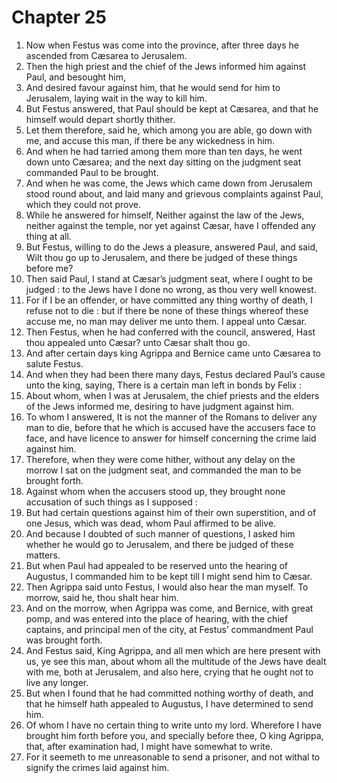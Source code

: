 # Chapter 25

1. Now when Festus was come into the province, after three days he ascended from Cæsarea to Jerusalem.
2. Then the high priest and the chief of the Jews informed him against Paul, and besought him,
3. And desired favour against him, that he would send for him to Jerusalem, laying wait in the way to kill him.
4. But Festus answered, that Paul should be kept at Cæsarea, and that he himself would depart shortly thither.
5. Let them therefore, said he, which among you are able, go down with me, and accuse this man, if there be any wickedness in him.
6. And when he had tarried among them more than ten days, he went down unto Cæsarea; and the next day sitting on the judgment seat commanded Paul to be brought.
7. And when he was come, the Jews which came down from Jerusalem stood round about, and laid many and grievous complaints against Paul, which they could not prove.
8. While he answered for himself, Neither against the law of the Jews, neither against the temple, nor yet against Cæsar, have I offended any thing at all.
9. But Festus, willing to do the Jews a pleasure, answered Paul, and said, Wilt thou go up to Jerusalem, and there be judged of these things before me?
10. Then said Paul, I stand at Cæsar’s judgment seat, where I ought to be judged : to the Jews have I done no wrong, as thou very well knowest.
11. For if I be an offender, or have committed any thing worthy of death, I refuse not to die : but if there be none of these things whereof these accuse me, no man may deliver me unto them. I appeal unto Cæsar.
12. Then Festus, when he had conferred with the council, answered, Hast thou appealed unto Cæsar? unto Cæsar shalt thou go.
13. And after certain days king Agrippa and Bernice came unto Cæsarea to salute Festus.
14. And when they had been there many days, Festus declared Paul’s cause unto the king, saying, There is a certain man left in bonds by Felix :
15. About whom, when I was at Jerusalem, the chief priests and the elders of the Jews informed me, desiring to have judgment against him.
16. To whom I answered, It is not the manner of the Romans to deliver any man to die, before that he which is accused have the accusers face to face, and have licence to answer for himself concerning the crime laid against him.
17. Therefore, when they were come hither, without any delay on the morrow I sat on the judgment seat, and commanded the man to be brought forth.
18. Against whom when the accusers stood up, they brought none accusation of such things as I supposed :
19. But had certain questions against him of their own superstition, and of one Jesus, which was dead, whom Paul affirmed to be alive.
20. And because I doubted of such manner of questions, I asked him whether he would go to Jerusalem, and there be judged of these matters.
21. But when Paul had appealed to be reserved unto the hearing of Augustus, I commanded him to be kept till I might send him to Cæsar.
22. Then Agrippa said unto Festus, I would also hear the man myself. To morrow, said he, thou shalt hear him.
23. And on the morrow, when Agrippa was come, and Bernice, with great pomp, and was entered into the place of hearing, with the chief captains, and principal men of the city, at Festus’ commandment Paul was brought forth.
24. And Festus said, King Agrippa, and all men which are here present with us, ye see this man, about whom all the multitude of the Jews have dealt with me, both at Jerusalem, and also here, crying that he ought not to live any longer.
25. But when I found that he had committed nothing worthy of death, and that he himself hath appealed to Augustus, I have determined to send him.
26. Of whom I have no certain thing to write unto my lord. Wherefore I have brought him forth before you, and specially before thee, O king Agrippa, that, after examination had, I might have somewhat to write.
27. For it seemeth to me unreasonable to send a prisoner, and not withal to signify the crimes laid against him.

